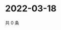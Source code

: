 # 2022-03-18

共 0 条

<!-- BEGIN WEIBO -->
<!-- 最后更新时间 Fri Mar 18 2022 19:12:58 GMT+0800 (China Standard Time) -->

<!-- END WEIBO -->
